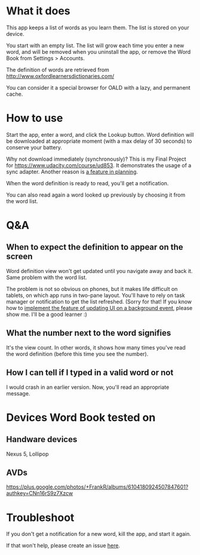 # What it does

This app keeps a list of words as you learn them. The list is stored on your device.

You start with an empty list. The list will grow each time you enter a new word, and will be removed when you uninstall the app, or remove the Word Book from Settings > Accounts.

The definition of words are retrieved from http://www.oxfordlearnersdictionaries.com/

You can consider it a special browser for OALD with a lazy, and permanent cache.

# How to use

Start the app, enter a word, and click the Lookup button. Word definition will be downloaded at appropriate moment (with a max delay of 30 seconds) to conserve your battery.

Why not download immediately (synchronously)? This is my Final Project for https://www.udacity.com/course/ud853. It demonstrates the usage of a sync adapter. Another reason is [a feature in planning](https://github.com/renfeng/wordbook/issues/1).

When the word definition is ready to read, you'll get a notification.

You can also read again a word looked up previously by choosing it from the word list.

# Q&A

## When to expect the definition to appear on the screen

Word definition view won't get updated until you navigate away and back it. Same problem with the word list.

The problem is not so obvious on phones, but it makes life difficult on tablets, on which app runs in two-pane layout. You'll have to rely on task manager or notification to get the list refreshed. (Sorry for that! If you know how to [implement the feature of updating UI on a background event](https://github.com/renfeng/wordbook/issues/2), please show me. I'll be a good learner :)

## What the number next to the word signifies

It's the view count. In other words, it shows how many times you've read the word definition (before this time you see the number).

## How I can tell if I typed in a valid word or not

I would crash in an earlier version. Now, you'll read an appropriate message.

# Devices Word Book tested on

## Handware devices

Nexus 5, Lollipop

## AVDs

https://plus.google.com/photos/+FrankR/albums/6104180924507847601?authkey=CNn16rS9z7Xzcw

# Troubleshoot

If you don't get a notification for a new word, kill the app, and start it again.

If that won't help, please create an issue [here](https://github.com/renfeng/wordbook/issues).
